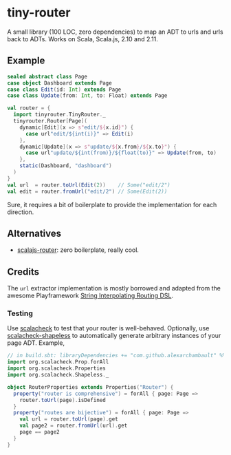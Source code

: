 tiny-router
===========
A small library (100 LOC, zero dependencies) to map an ADT to urls and urls back to ADTs.
Works on Scala, Scala.js, 2.10 and 2.11.

## Example

```scala
sealed abstract class Page
case object Dashboard extends Page
case class Edit(id: Int) extends Page
case class Update(from: Int, to: Float) extends Page

val router = {
  import tinyrouter.TinyRouter._
  tinyrouter.Router[Page](
    dynamic[Edit](x => s"edit/${x.id}") {
      case url"edit/${int(i)}" => Edit(i)
    },
    dynamic[Update](x => s"update/${x.from}/${x.to}") {
      case url"update/${int(from)}/${float(to)}" => Update(from, to)
    },
    static(Dashboard, "dashboard")
  )
}
val url  = router.toUrl(Edit(2))    // Some("edit/2")
val edit = router.fromUrl("edit/2") // Some(Edit(2))
```

Sure, it requires a bit of boilerplate to provide the implementation for each direction.

## Alternatives

* [scalajs-router](https://github.com/japgolly/scalajs-react/blob/master/doc/ROUTER.md): zero boilerplate, really cool.

## Credits
The `url` extractor implementation is mostly borrowed and adapted from the awesome
Playframework [String Interpolating Routing DSL](https://www.playframework.com/documentation/2.5.x/ScalaSirdRouter).

### Testing

Use [scalacheck](https://scalacheck.org/) to test that your router is
well-behaved.  Optionally, use
[scalacheck-shapeless](https://github.com/alexarchambault/scalacheck-shapeless)
to automatically generate arbitrary instances of your page ADT. Example,

```scala
// in build.sbt: libraryDependencies += "com.github.alexarchambault" %%% "scalacheck-shapeless_1.13" % "VERSION" % "test"
import org.scalacheck.Prop.forAll
import org.scalacheck.Properties
import org.scalacheck.Shapeless._

object RouterProperties extends Properties("Router") {
  property("router is comprehensive") = forAll { page: Page =>
    router.toUrl(page).isDefined
  }
  property("routes are bijective") = forAll { page: Page =>
    val url = router.toUrl(page).get
    val page2 = router.fromUrl(url).get
    page == page2
  }
}
```
